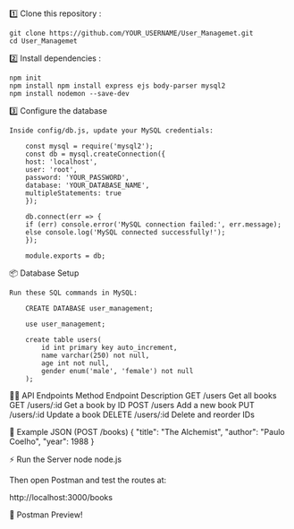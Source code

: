 1️⃣ Clone this repository :

    git clone https://github.com/YOUR_USERNAME/User_Managemet.git
    cd User_Managemet

2️⃣ Install dependencies :

    npm init 
    npm install npm install express ejs body-parser mysql2
    npm install nodemon --save-dev


3️⃣ Configure the database

    Inside config/db.js, update your MySQL credentials:

        const mysql = require('mysql2');
        const db = mysql.createConnection({
        host: 'localhost',
        user: 'root',
        password: 'YOUR_PASSWORD',
        database: 'YOUR_DATABASE_NAME',
        multipleStatements: true
        });

        db.connect(err => {
        if (err) console.error('MySQL connection failed:', err.message);
        else console.log('MySQL connected successfully!');
        });

        module.exports = db;



📦 Database Setup

    Run these SQL commands in MySQL:

        CREATE DATABASE user_management;

        use user_management;

        create table users(
            id int primary key auto_increment,
            name varchar(250) not null,
            age int not null,
            gender enum('male', 'female') not null
        );


🧑‍💻 API Endpoints
    Method	Endpoint	Description
    GET  	/users	    Get all books
    GET	    /users/:id	Get a book by ID
    POST	/users	    Add a new book
    PUT	    /users/:id	Update a book
    DELETE	/users/:id	Delete and reorder IDs


🧪 Example JSON (POST /books)
{
  "title": "The Alchemist",
  "author": "Paulo Coelho",
  "year": 1988
}


⚡ Run the Server
node node.js


Then open Postman and test the routes at:

http://localhost:3000/books

📸 Postman Preview!
